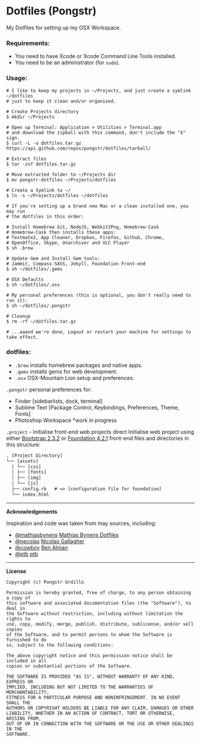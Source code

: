 Dotfiles (Pongstr)
==================

My Dotfiles for setting up my OSX Workspace.

### Requirements:

  - You need to have Xcode or Xcode Command Line Tools installed.
  - You need to be an administrator (for ```sudo```).
  
### Usage:

```shell
# I like to keep my projects in ~/Projects, and just create a symlink ~/dotfiles
# just to keep it clean and/or organised.

# Create Projects directory
$ mkdir ~/Projects

# Open up Terminal: Application > Utilities > Terminal.app
# and download the zipball with this command, don't include the "$" sign.
$ curl -L -o dotfiles.tar.gz https://api.github.com/repos/pongstr/dotfiles/tarball/

# Extract files
$ tar -zxf dotfiles.tar.gz

# Move extracted folder to ~/Projects dir
$ mv pongstr-dotfiles ~/Projects/dotfiles

# Create a Symlink to ~/
$ ln -s ~/Projects/dotfiles ~/dotfiles

# If you're setting up a brand new Mac or a clean installed one, you may run
# the dotfiles in this order:

# Install Homebrew Git, NodeJS, Webkit2Png, Homebrew-Cask
# Homebrew-Cask then installs these apps: 
# Textmate2, App Cleaner, Dropbox, Firefox, Github, Chrome, 
# OpenOffice, Skype, Unarchiver and VLC Player
$ sh .brew

# Update Gem and Install Gem tools:
# Jammit, Compass-SASS, Jekyll, Foundation Front-end
$ sh ~/dotfiles/.gems

# OSX Defaults
$ sh ~/dotfiles/.osx

# My personal preferences (this is optional, you don't really need to run it).
$ sh ~/dotfiles/.pongstr

# Cleanup
$ rm -rf ~/dotfiles.tar.gz

# ...aaand we're done, Logout or restart your machine for settings to take effect.
```

### dotfiles:

- ```.brew```  installs homebrew packages and native apps.
- ```.gems```  installs gems for web development.
- ```.osx```   OSX-Mountain Lion setup and preferences.
  
```.pongstr``` personal preferences for:
  - Finder [sidebarlists, dock, terminal]
  - Sublime Text [Package Control, Keybindings, Preferences, Theme, Fonts]
  - Photoshop Workspace *work in progress

```.project``` - Initialise front-end web projects direct Initialise web project using either [Bootstrap 2.3.2](http://twitter.github.io/bootstrap/) or [Foundation 4.2.1](http://foundation.zurb.com) front-end files and directories in this structure:
  
```html
. [Project Directory]
└── [assets]
  | └── [css]
  | ├── [fonts]
  | ├── [img]
  | └── [js]
  ├── config.rb   # => [configuration file for foundation]
  └── index.html
```
  


-------------------------------------------------------------------------------
                  
**Acknowledgements**

Inspiration and code was taken from may sources, including:
  
  - [@mathiasbynens](https://github.com/mathiasbynens/) [Mathias Bynens Dotfiles](https://github.com/mathiasbynens/dotfiles)
  - [@necolas](https://github.com/necolas/)             [Nicolas Gallagher](https://github.com/necolas/dotfiles)
  - [@cowboy](https://github.com/cowboy/)               [Ben Alman](https://github.com/cowboy/dotfiles)
  - [@ptb](https://github.com/ptb/)                     [ptb](https://github.com/ptb/Mac-OS-X-Lion-Setup)



-------------------------------------------------------------------------------

**License**

```
Copyright (c) Pongstr Ordillo

Permission is hereby granted, free of charge, to any person obtaining a copy of 
this software and associated documentation files (the "Software"), to deal in 
the Software without restriction, including without limitation the rights to 
use, copy, modify, merge, publish, distribute, sublicense, and/or sell copies 
of the Software, and to permit persons to whom the Software is furnished to do 
so, subject to the following conditions:

The above copyright notice and this permission notice shall be included in all 
copies or substantial portions of the Software.

THE SOFTWARE IS PROVIDED "AS IS", WITHOUT WARRANTY OF ANY KIND, EXPRESS OR 
IMPLIED, INCLUDING BUT NOT LIMITED TO THE WARRANTIES OF MERCHANTABILITY, 
FITNESS FOR A PARTICULAR PURPOSE AND NONINFRINGEMENT. IN NO EVENT SHALL THE 
AUTHORS OR COPYRIGHT HOLDERS BE LIABLE FOR ANY CLAIM, DAMAGES OR OTHER 
LIABILITY, WHETHER IN AN ACTION OF CONTRACT, TORT OR OTHERWISE, ARISING FROM, 
OUT OF OR IN CONNECTION WITH THE SOFTWARE OR THE USE OR OTHER DEALINGS IN THE 
SOFTWARE.
```